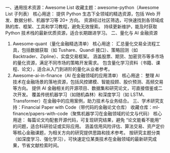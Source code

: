 一、通用技术资源：Awesome List
收藏主题：awesome-python（Awesome List 子列表）
核心用途：
提供 Python 生态下全领域的精选资源，包括 Web 开发、数据分析、机器学习等 20+ 方向。
资源经过社区筛选，可快速找到各领域成熟的库、框架、工具和学习教程，避免无效搜索。
持续更新维护，能及时获取 Python 技术栈的最新优质资源，适合长期跟进学习。
二、量化与 AI 金融资源
1. Awesome-quant（量化金融精选清单）
核心用途：
汇总量化交易全流程工具，包括数据获取（如 Tushare、Quandl 接口）、策略回测（如 Backtrader、Zipline）、实盘交易框架。
涵盖股票、期货、加密货币等多市场的量化资源，满足不同市场的策略开发需求。
包含量化学习资料（书籍、课程、论文），适合从入门到进阶的量化从业者参考。
2. Awesome-ai-in-finance（AI 在金融领域的应用清单）
核心用途：
整理 AI 技术在金融场景的落地资源，包括风控建模、智能投顾、股价预测、高频交易等方向。
提供 AI 金融相关的开源项目、数据集和研究论文，可直接借鉴或二次开发。
覆盖传统机器学习（如随机森林）和深度学习（如 LSTM、Transformer）在金融中的应用案例，助力技术与业务结合。
三、学术研究支持：Financial Paper with Code（带代码的金融论文仓库）
收藏仓库：ml-finance/papers-with-code（聚焦机器学习在金融领域的论文与代码）
核心用途：
每篇论文均配套开源代码，可复现研究结果，避免 “论文能看不能用” 的问题，适合科研验证或实际应用。
涵盖信用风险评估、算法交易、资产定价等核心金融课题，为相关方向的研究提供思路和技术参考。
按研究主题分类（如深度学习、强化学习），可快速定位某类技术在金融领域的最新研究成果，节省文献检索时间。
